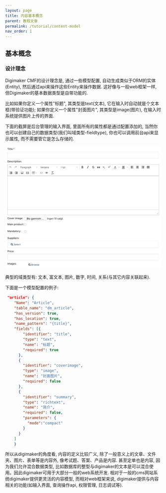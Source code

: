 ```yaml
---
layout: page
title: 内容基本概念
parent: 教程文章
permalink: /tutorial/content-model
nav_order: 1
---
```


## 基本概念


### 设计理念
Digimaker CMF的设计理念是, 通过一些模型配置, 自动生成类似于ORM的实体(Entity), 然后通过api来操作这些Entity来操作数据. 这好像与一般web框架一样, 但Digimaker的基本数据类型是自带功能的. 

比如如果你定义一个属性"标题", 其类型是text(文本), 它在输入时自动就是个文本框(带验证功能); 如果你定义一个属性"封面图片", 其类型是image(图片), 在输入时系统提供图片上传的界面. 

下面的截屏是后台管理的输入界面, 里面所有的属性都是通过配置添加的, 当然你也可以创建自己的数据类型(我们叫域类型-fieldtype), 你也可以调用前台api来显示属性, 而不需要管它是怎么存储的.


<img src="./eui-input.png" width="700px" />


典型的域类型有: 文本, 富文本, 图片, 数字, 时间, 关系(与其它内容关联起来).

下面是一个模型配置的例子:

```json
 "article": {
    "Name": "Article",
    "table_name": "dm_article",
    "has_version": true,
    "has_location": true,
    "name_pattern": "{title}",
    "fields": [{
        "identifier": "title",
        "type": "text",
        "name": "标题",
        "required": true
      },
      {
        "identifier": "coverimage",
        "type": "image",
        "name": "封面图片",
        "required": false
      },
      {
        "identifier": "summary",
        "type": "richtext",
        "name": "简介",
        "required": false,
        "parameters": {
          "mode":"compact"
        }
      }
    ]
    }
```

所以从digimaker的角度看, 内容的定义比较广义, 除了一般意义上的文章、文件夹、图片、表单等是内容外, 像考试题、答案、产品是内容. 甚至定单也是内容, 因为我们允许混合数据类型, 比如数据库的整型与digimaker的文本是可以混合使用。因此digimaker可用于大部分一般的web系统开发. 相对于一般的cms网站系统digimaker提供更灵活的内容模型, 而相对web框架来说, digimaker提供与内容相关的功能(如输入界面, 查询操作api, 权限管理, 日志调试等).


